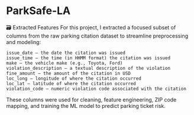 # ParkSafe-LA

🗃️ Extracted Features
For this project, I extracted a focused subset of columns from the raw parking citation dataset to streamline preprocessing and modeling:

    issue_date – the date the citation was issued
    issue_time – the time (in HHMM format) the citation was issued
    make – the vehicle make (e.g., Toyota, Ford)
    violation_description – a textual description of the violation
    fine_amount – the amount of the citation in USD
    loc_long – longitude of where the citation occurred
    loc_lat – latitude of where the citation occurred
    violation_code – numeric violation code associated with the citation
These columns were used for cleaning, feature engineering, ZIP code mapping, and training the ML model to predict parking ticket risk.